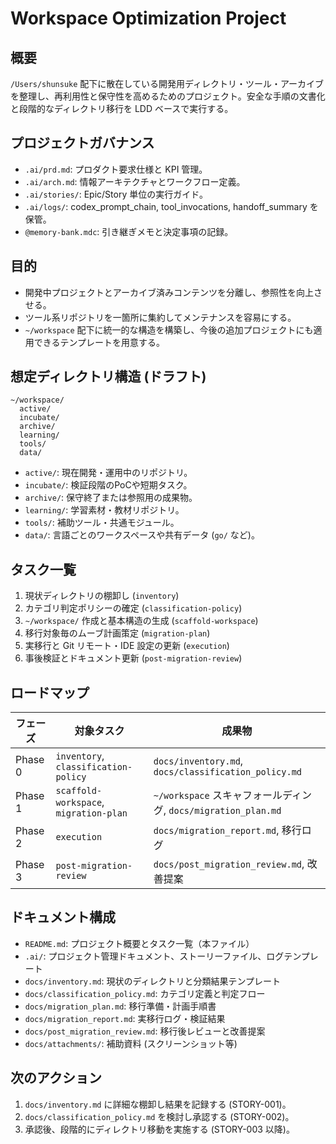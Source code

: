 # Workspace Optimization Project

## 概要
`/Users/shunsuke` 配下に散在している開発用ディレクトリ・ツール・アーカイブを整理し、再利用性と保守性を高めるためのプロジェクト。安全な手順の文書化と段階的なディレクトリ移行を LDD ベースで実行する。

## プロジェクトガバナンス
- `.ai/prd.md`: プロダクト要求仕様と KPI 管理。
- `.ai/arch.md`: 情報アーキテクチャとワークフロー定義。
- `.ai/stories/`: Epic/Story 単位の実行ガイド。
- `.ai/logs/`: codex_prompt_chain, tool_invocations, handoff_summary を保管。
- `@memory-bank.mdc`: 引き継ぎメモと決定事項の記録。

## 目的
- 開発中プロジェクトとアーカイブ済みコンテンツを分離し、参照性を向上させる。
- ツール系リポジトリを一箇所に集約してメンテナンスを容易にする。
- `~/workspace` 配下に統一的な構造を構築し、今後の追加プロジェクトにも適用できるテンプレートを用意する。

## 想定ディレクトリ構造 (ドラフト)
```
~/workspace/
  active/
  incubate/
  archive/
  learning/
  tools/
  data/
```
- `active/`: 現在開発・運用中のリポジトリ。
- `incubate/`: 検証段階のPoCや短期タスク。
- `archive/`: 保守終了または参照用の成果物。
- `learning/`: 学習素材・教材リポジトリ。
- `tools/`: 補助ツール・共通モジュール。
- `data/`: 言語ごとのワークスペースや共有データ (`go/` など)。

## タスク一覧
1. 現状ディレクトリの棚卸し (`inventory`)
2. カテゴリ判定ポリシーの確定 (`classification-policy`)
3. `~/workspace/` 作成と基本構造の生成 (`scaffold-workspace`)
4. 移行対象毎のムーブ計画策定 (`migration-plan`)
5. 実移行と Git リモート・IDE 設定の更新 (`execution`)
6. 事後検証とドキュメント更新 (`post-migration-review`)

## ロードマップ
| フェーズ | 対象タスク | 成果物 |
| --- | --- | --- |
| Phase 0 | `inventory`, `classification-policy` | `docs/inventory.md`, `docs/classification_policy.md` |
| Phase 1 | `scaffold-workspace`, `migration-plan` | `~/workspace` スキャフォールディング, `docs/migration_plan.md` |
| Phase 2 | `execution` | `docs/migration_report.md`, 移行ログ |
| Phase 3 | `post-migration-review` | `docs/post_migration_review.md`, 改善提案 |

## ドキュメント構成
- `README.md`: プロジェクト概要とタスク一覧（本ファイル）
- `.ai/`: プロジェクト管理ドキュメント、ストーリーファイル、ログテンプレート
- `docs/inventory.md`: 現状のディレクトリと分類結果テンプレート
- `docs/classification_policy.md`: カテゴリ定義と判定フロー
- `docs/migration_plan.md`: 移行準備・計画手順書
- `docs/migration_report.md`: 実移行ログ・検証結果
- `docs/post_migration_review.md`: 移行後レビューと改善提案
- `docs/attachments/`: 補助資料 (スクリーンショット等)

## 次のアクション
1. `docs/inventory.md` に詳細な棚卸し結果を記録する (STORY-001)。
2. `docs/classification_policy.md` を検討し承認する (STORY-002)。
3. 承認後、段階的にディレクトリ移動を実施する (STORY-003 以降)。

